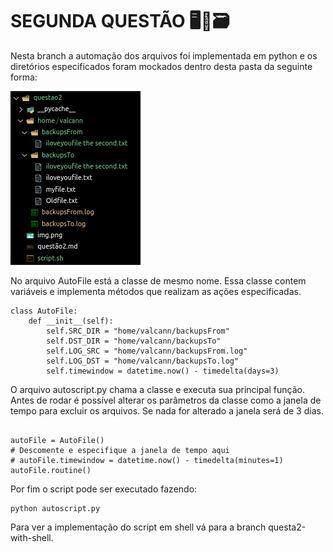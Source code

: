 # SEGUNDA QUESTÃO 🖥️🤖🗃️

Nesta branch a automação dos arquivos foi implementada em python e os diretórios especificados foram mockados dentro desta pasta da seguinte forma:

![](https://github.com/gabriel-ferreira-da-silva/challenge/blob/main/questao2/img.png?raw=true)

No arquivo AutoFile está  a classe de mesmo nome. Essa classe contem variáveis e implementa métodos que realizam as ações especificadas.

```
class AutoFile:
    def __init__(self):
        self.SRC_DIR = "home/valcann/backupsFrom"
        self.DST_DIR = "home/valcann/backupsTo"
        self.LOG_SRC = "home/valcann/backupsFrom.log"
        self.LOG_DST = "home/valcann/backupsTo.log"
        self.timewindow = datetime.now() - timedelta(days=3)
```

O arquivo autoscript.py chama a classe e executa sua principal função. Antes de rodar é possível alterar os parâmetros da classe como a janela de tempo para excluir os arquivos. Se nada for alterado a janela será de 3 dias.

```

autoFile = AutoFile()
# Descomente e especifique a janela de tempo aqui
# autoFile.timewindow = datetime.now() - timedelta(minutes=1) 
autoFile.routine()
```

Por fim o script pode ser executado fazendo:

```
python autoscript.py
```

Para ver a implementação do script em shell vá para a branch questa2-with-shell. 

